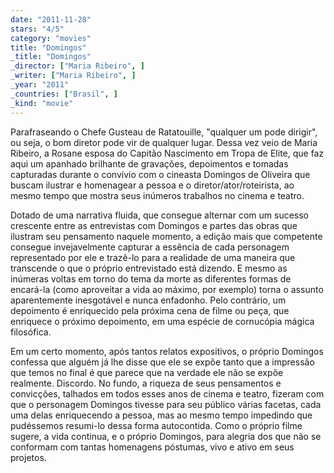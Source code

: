 ```yaml
---
date: "2011-11-28"
stars: "4/5"
category: "movies"
title: "Domingos"
_title: "Domingos"
_director: ["Maria Ribeiro", ]
_writer: ["Maria Ribeiro", ]
_year: "2011"
_countries: ["Brasil", ]
_kind: "movie"
---
```

Parafraseando o Chefe Gusteau de Ratatouille, "qualquer um pode dirigir", ou seja, o bom diretor pode vir de qualquer lugar. Dessa vez veio de Maria Ribeiro, a Rosane esposa do Capitão Nascimento em Tropa de Elite, que faz aqui um apanhado brilhante de gravações, depoimentos e tomadas capturadas durante o convívio com o cineasta Domingos de Oliveira que buscam ilustrar e homenagear a pessoa e o diretor/ator/roteirista, ao mesmo tempo que mostra seus inúmeros trabalhos no cinema e teatro.

Dotado de uma narrativa fluida, que consegue alternar com um sucesso crescente entre as entrevistas com Domingos e partes das obras que ilustram seu pensamento naquele momento, a edição mais que competente consegue invejavelmente capturar a essência de cada personagem representado por ele e trazê-lo para a realidade de uma maneira que transcende o que o próprio entrevistado está dizendo. E mesmo as inúmeras voltas em torno do tema da morte as diferentes formas de encará-la (como aproveitar a vida ao máximo, por exemplo) torna o assunto aparentemente inesgotável e nunca enfadonho. Pelo contrário, um depoimento é enriquecido pela próxima cena de filme ou peça, que enriquece o próximo depoimento, em uma espécie de cornucópia mágica filosófica.

Em um certo momento, após tantos relatos expositivos, o próprio Domingos confessa que alguém já lhe disse que ele se expõe tanto que a impressão que temos no final é que parece que na verdade ele não se expõe realmente. Discordo. No fundo, a riqueza de seus pensamentos e convicções, talhados em todos esses anos de cinema e teatro, fizeram com que o personagem Domingos tivesse para seu público várias facetas, cada uma delas enriquecendo a pessoa, mas ao mesmo tempo impedindo que pudéssemos resumi-lo dessa forma autocontida. Como o próprio filme sugere, a vida continua, e o próprio Domingos, para alegria dos que não se conformam com tantas homenagens póstumas, vivo e ativo em seus projetos.

